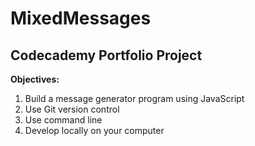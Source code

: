 # MixedMessages

## Codecademy Portfolio Project

**Objectives:**
1. Build a message generator program using JavaScript
2. Use Git version control
3. Use command line
4. Develop locally on your computer
